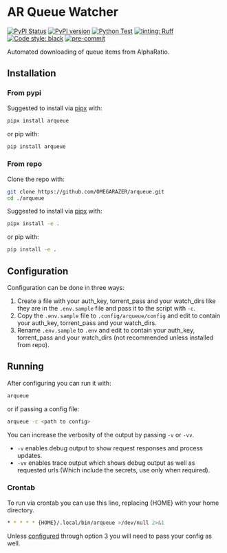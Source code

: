 # AR Queue Watcher

[![PyPI Status](https://img.shields.io/pypi/status/arqueue?logo=PyPI)](https://pypi.python.org/pypi/arqueue)
[![PyPI version](https://img.shields.io/pypi/v/arqueue.svg?logo=PyPI)](https://pypi.python.org/pypi/arqueue)
[![Python Test](https://github.com/OMEGARAZER/arqueue/actions/workflows/test.yml/badge.svg?branch=main)](https://github.com/OMEGARAZER/arqueue/actions/workflows/test.yml)
[![linting: Ruff](https://img.shields.io/endpoint?url=https://raw.githubusercontent.com/charliermarsh/ruff/main/assets/badge/v1.json&label=linting)](https://github.com/charliermarsh/ruff)
[![Code style: black](https://img.shields.io/badge/code%20style-black-000000.svg?logo=Python)](https://github.com/psf/black)
[![pre-commit](https://img.shields.io/badge/pre--commit-enabled-brightgreen?logo=pre-commit)](https://github.com/pre-commit/pre-commit)

Automated downloading of queue items from AlphaRatio.

## Installation

### From pypi

Suggested to install via [pipx](https://pypa.github.io/pipx) with:

```bash
pipx install arqueue
```

or pip with:

```bash
pip install arqueue
```

### From repo

Clone the repo with:

```bash
git clone https://github.com/OMEGARAZER/arqueue.git
cd ./arqueue
```

Suggested to install via [pipx](https://pypa.github.io/pipx) with:

```bash
pipx install -e .
```

or pip with:

```bash
pip install -e .
```

## Configuration

Configuration can be done in three ways:

1. Create a file with your auth_key, torrent_pass and your watch_dirs like they are in the `.env.sample` file and pass it to the script with `-c`.
2. Copy the `.env.sample` file to `.config/arqueue/config` and edit to contain your auth_key, torrent_pass and your watch_dirs.
3. Rename `.env.sample` to `.env` and edit to contain your auth_key, torrent_pass and your watch_dirs (not recommended unless installed from repo).

## Running

After configuring you can run it with:

```bash
arqueue
```

or if passing a config file:

```bash
arqueue -c <path to config>
```

You can increase the verbosity of the output by passing `-v` or `-vv`.

* `-v` enables debug output to show request responses and process updates.
* `-vv` enables trace output which shows debug output as well as requested urls (Which include the secrets, use only when required).

### Crontab

To run via crontab you can use this line, replacing {HOME} with your home directory.

```bash
* * * * * {HOME}/.local/bin/arqueue >/dev/null 2>&1
```

Unless [configured](#configuration) through option 3 you will need to pass your config as well.
